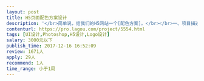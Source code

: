 ```yaml
---                
layout: post       
title: H5页面配色方案设计           
description: '</br>简单说，给我们的H5网站一个[配色方案]。</br></br>一、项目描述</br>我们需要您为我们的H5页面进行整体 UI颜色 规划，包括主题色、背景色、各板块颜色，让整个页面看起来舒适。目前我们已经完成了H5页面的开发，颜色随机选的，但功能模块都已经实现。</br></br>二、主要功能点</br>H5网站色彩规划设计。</br></br>三、人员要求</br>由丰富的UI设计经验，对色彩熟悉。</br>'     
contenturl: https://pro.lagou.com/project/5554.html      
tags: [UI设计,Photoshop,H5设计,Logo设计]            
salary: 3000元以下          
publish_time: 2017-12-16 16:52:09         
review: 1671人                   
apply: 29人                   
recommend: 1人                   
time_range: 小于1周              
---                 
```

